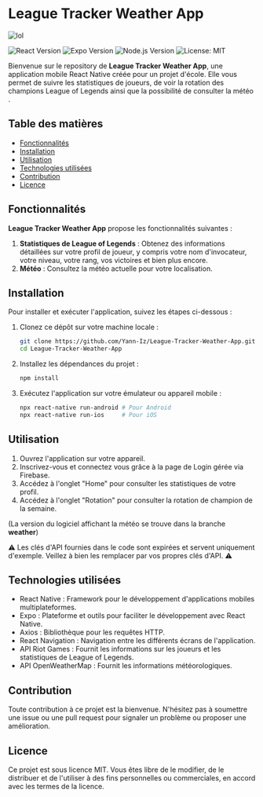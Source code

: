 # League Tracker Weather App

![lol](https://user-images.githubusercontent.com/83369372/227187561-bdfd98e0-773f-4be1-a975-c0af302fb66a.png)

![React Version](https://img.shields.io/badge/React-v18.2.0-61DAFB?logo=react&logoColor=white)
![Expo Version](https://img.shields.io/badge/Expo-v48.0.6-000020?logo=expo&logoColor=white)
![Node.js Version](https://img.shields.io/badge/Node.js-v19.4.0-339933?logo=node.js&logoColor=white)
![License: MIT](https://img.shields.io/badge/License-MIT-green.svg)

Bienvenue sur le repository de **League Tracker Weather App**, une application mobile React Native créée pour un projet d'école. Elle vous permet de suivre les statistiques de joueurs, de voir la rotation des champions League of Legends ainsi que la possibilité de consulter la météo .

## Table des matières

- [Fonctionnalités](#fonctionnalités)
- [Installation](#installation)
- [Utilisation](#utilisation)
- [Technologies utilisées](#technologies-utilisées)
- [Contribution](#contribution)
- [Licence](#licence)

## Fonctionnalités

**League Tracker Weather App** propose les fonctionnalités suivantes :

1. **Statistiques de League of Legends** : Obtenez des informations détaillées sur votre profil de joueur, y compris votre nom d'invocateur, votre niveau, votre rang, vos victoires et bien plus encore.
2. **Météo** : Consultez la météo actuelle pour votre localisation.

## Installation

Pour installer et exécuter l'application, suivez les étapes ci-dessous :

1. Clonez ce dépôt sur votre machine locale :

   ```bash
   git clone https://github.com/Yann-Iz/League-Tracker-Weather-App.git
   cd League-Tracker-Weather-App
   
2. Installez les dépendances du projet :

   ```bash
   npm install
   
3. Exécutez l'application sur votre émulateur ou appareil mobile :

   ```bash
   npx react-native run-android # Pour Android
   npx react-native run-ios     # Pour iOS
   
## Utilisation 

1. Ouvrez l'application sur votre appareil.
2. Inscrivez-vous et connectez vous grâce à la page de Login gérée via Firebase.
3. Accédez à l'onglet "Home" pour consulter les statistiques de votre profil.
4. Accédez à l'onglet "Rotation" pour consulter la rotation de champion de la semaine.

(La version du logiciel affichant la météo se trouve dans la branche **weather**)

⚠️ Les clés d'API fournies dans le code sont expirées et servent uniquement d'exemple. Veillez à bien les remplacer par vos propres clés d'API. ⚠️

## Technologies utilisées

- React Native : Framework pour le développement d'applications mobiles multiplateformes.
- Expo : Plateforme et outils pour faciliter le développement avec React Native.
- Axios : Bibliothèque pour les requêtes HTTP.
- React Navigation : Navigation entre les différents écrans de l'application.
- API Riot Games : Fournit les informations sur les joueurs et les statistiques de League of Legends.
- API OpenWeatherMap : Fournit les informations météorologiques.

## Contribution

Toute contribution à ce projet est la bienvenue. N'hésitez pas à soumettre une issue ou une pull request pour signaler un problème ou proposer une amélioration.

## Licence

Ce projet est sous licence MIT. Vous êtes libre de le modifier, de le distribuer et de l'utiliser à des fins personnelles ou commerciales, en accord avec les termes de la licence.
